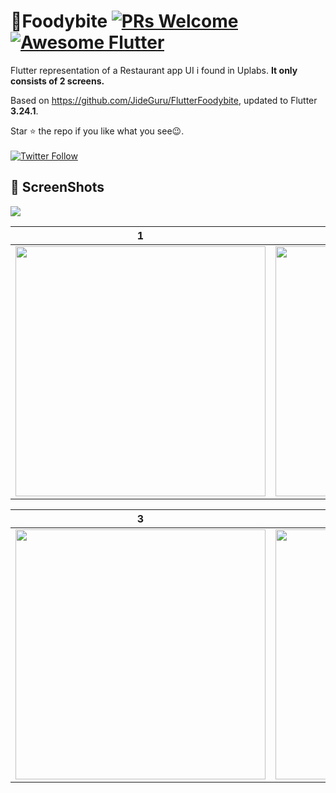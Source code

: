# 🍔Foodybite [![PRs Welcome](https://img.shields.io/badge/PRs-welcome-brightgreen.svg?style=flat-square)](http://makeapullrequest.com) <a href="https://github.com/Solido/awesome-flutter"><img alt="Awesome Flutter" src="https://img.shields.io/badge/Awesome-Flutter-blue.svg?longCache=true&style=flat-square" /></a>

Flutter representation of a Restaurant app UI i found in Uplabs. 
**It only consists of 2 screens.**

Based on https://github.com/JideGuru/FlutterFoodybite, updated to Flutter **3.24.1**.

Star ⭐ the repo if you like what you see😉.
<br/><br/>
[![Twitter Follow](https://img.shields.io/twitter/follow/teguholica.svg?style=for-the-badge)](https://twitter.com/teguholica)


## 📸 ScreenShots

<img src="ss/1.png"/>

| 1 | 2|
|------|-------|
|<img src="ss/2.png" width="400">|<img src="ss/3.png" width="400">|

| 3 | 4|
|------|-------|
|<img src="ss/4.png" width="400">|<img src="ss/5.png" width="400">|
